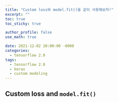 ```yaml
---
title: "Custom loss와 model.fit()을 같이 사용해보자!"
excerpt: ""
toc: true
toc_sticky: true

author_profile: false
use_math: true

date: 2021-12-02 20:00:00 -0000
categories: 
  - tensorflow 2.0
tags:
  - tensorflow 2.0
  - keras
  - custom modeling
---
```


## Custom loss and `model.fit()`


<!--stackedit_data:
eyJoaXN0b3J5IjpbLTIwNTczMjQ0MDVdfQ==
-->